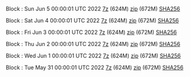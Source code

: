 Block : Sun Jun  5 00:00:01 UTC 2022 [7z](https://transfer.sh/d5RDlK/bootstrap.dat.20220605.7z) (624M) [zip](https://transfer.sh/KlhEy0/bootstrap.dat.20220605.zip) (672M) [SHA256](https://transfer.sh/wYgid3/sha256.txt)

Block : Sat Jun  4 00:00:01 UTC 2022 [7z](https://transfer.sh/0d8Fca/bootstrap.dat.20220604.7z) (624M) [zip](https://transfer.sh/rzpo8h/bootstrap.dat.20220604.zip) (672M) [SHA256](https://transfer.sh/wuhzxl/sha256.txt)

Block : Fri Jun  3 00:00:01 UTC 2022 [7z](https://transfer.sh/P9k7tQ/bootstrap.dat.20220603.7z) (624M) [zip](https://transfer.sh/rUQN40/bootstrap.dat.20220603.zip) (672M) [SHA256](https://transfer.sh/uM8HqG/sha256.txt)

Block : Thu Jun  2 00:00:01 UTC 2022 [7z](https://transfer.sh/hzNWbK/bootstrap.dat.20220602.7z) (624M) [zip](https://transfer.sh/ztFmaw/bootstrap.dat.20220602.zip) (672M) [SHA256](https://transfer.sh/BUIzep/sha256.txt)

Block : Wed Jun  1 00:00:01 UTC 2022 [7z](https://transfer.sh/Wcaubu/bootstrap.dat.20220601.7z) (624M) [zip](https://transfer.sh/cNkRY5/bootstrap.dat.20220601.zip) (672M) [SHA256](https://transfer.sh/ek6VEY/sha256.txt)

Block : Tue May 31 00:00:01 UTC 2022 [7z](https://transfer.sh/X9nYQo/bootstrap.dat.20220531.7z) (624M) [zip](https://transfer.sh/HkkJNw/bootstrap.dat.20220531.zip) (672M) [SHA256](https://transfer.sh/I3ngni/sha256.txt)
